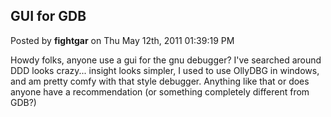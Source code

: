 ## GUI for GDB
Posted by **fightgar** on Thu May 12th, 2011 01:39:19 PM

Howdy folks, anyone use a gui for the gnu debugger?
I've searched around DDD looks crazy...
insight looks simpler,
I used to use OllyDBG in windows, and am pretty comfy with that style debugger.  Anything like that or does anyone have a recommendation (or something completely different from GDB?)
